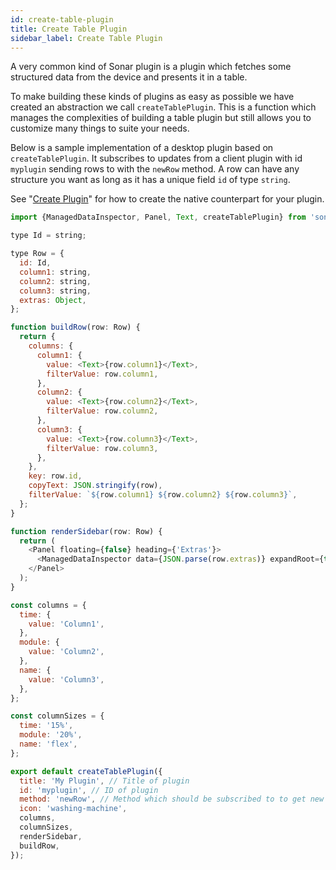 ```yaml
---
id: create-table-plugin
title: Create Table Plugin
sidebar_label: Create Table Plugin
---
```


A very common kind of Sonar plugin is a plugin which fetches some structured data from the device and presents it in a table.

To make building these kinds of plugins as easy as possible we have created an abstraction we call `createTablePlugin`. This is a function which manages the complexities of building a table plugin but still allows you to customize many things to suite your needs.

Below is a sample implementation of a desktop plugin based on `createTablePlugin`. It subscribes to updates from a client plugin with id `myplugin` sending rows to with the `newRow` method. A row can have any structure you want as long as it has a unique field `id` of type `string`.

See "[Create Plugin](create-plugin.md)" for how to create the native counterpart for your plugin.

```javascript
import {ManagedDataInspector, Panel, Text, createTablePlugin} from 'sonar';

type Id = string;

type Row = {
  id: Id,
  column1: string,
  column2: string,
  column3: string,
  extras: Object,
};

function buildRow(row: Row) {
  return {
    columns: {
      column1: {
        value: <Text>{row.column1}</Text>,
        filterValue: row.column1,
      },
      column2: {
        value: <Text>{row.column2}</Text>,
        filterValue: row.column2,
      },
      column3: {
        value: <Text>{row.column3}</Text>,
        filterValue: row.column3,
      },
    },
    key: row.id,
    copyText: JSON.stringify(row),
    filterValue: `${row.column1} ${row.column2} ${row.column3}`,
  };
}

function renderSidebar(row: Row) {
  return (
    <Panel floating={false} heading={'Extras'}>
      <ManagedDataInspector data={JSON.parse(row.extras)} expandRoot={true} />
    </Panel>
  );
}

const columns = {
  time: {
    value: 'Column1',
  },
  module: {
    value: 'Column2',
  },
  name: {
    value: 'Column3',
  },
};

const columnSizes = {
  time: '15%',
  module: '20%',
  name: 'flex',
};

export default createTablePlugin({
  title: 'My Plugin', // Title of plugin
  id: 'myplugin', // ID of plugin
  method: 'newRow', // Method which should be subscribed to to get new rows with share Row (from above),
  icon: 'washing-machine',
  columns,
  columnSizes,
  renderSidebar,
  buildRow,
});
```

